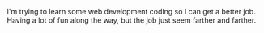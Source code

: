 I'm trying to learn some web development coding so I can get a better job. Having a lot of fun along the way, but the job just seem farther and farther.
